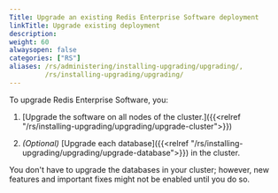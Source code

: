 ```yaml
---
Title: Upgrade an existing Redis Enterprise Software deployment
linkTitle: Upgrade existing deployment
description:
weight: 60
alwaysopen: false
categories: ["RS"]
aliases: /rs/administering/installing-upgrading/upgrading/,
         /rs/installing-upgrading/upgrading/
---
```

To upgrade Redis Enterprise Software, you:

1.  [Upgrade the software on all nodes of the cluster.]({{<relref "/rs/installing-upgrading/upgrading/upgrade-cluster">}})

2.  _(Optional)_ [Upgrade each database]({{<relref "/rs/installing-upgrading/upgrading/upgrade-database">}}) in the cluster.

You don't have to upgrade the databases in your cluster; however, new features and important fixes might not be enabled until you do so.

